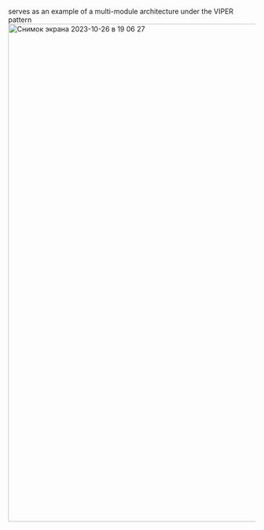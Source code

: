 serves as an example of a multi-module architecture under the VIPER pattern
<img width="1013" alt="Снимок экрана 2023-10-26 в 19 06 27" src="https://github.com/yuriidevua/android_-sceleton/assets/149582996/2f04e659-1ed1-461b-b237-bc5752718fb0">
